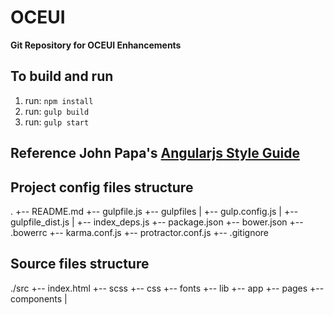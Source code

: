 # OCEUI
**Git Repository for OCEUI Enhancements**


## To build and run
 1. run: `npm install`
 2. run: `gulp build`
 3. run: `gulp start`
 
## Reference John Papa's [Angularjs Style Guide](https://github.com/johnpapa/angular-styleguide "Angular Style Guide")

## Project config files structure
.
+-- README.md
+-- gulpfile.js
+-- gulpfiles
|   +-- gulp.config.js
|   +-- gulpfile_dist.js
|   +-- index_deps.js
+-- package.json
+-- bower.json
+-- .bowerrc
+-- karma.conf.js
+-- protractor.conf.js
+-- .gitignore

## Source files structure
./src
+-- index.html
+-- scss
+-- css
+-- fonts
+-- lib
+-- app
+-- pages
+-- components
|   
